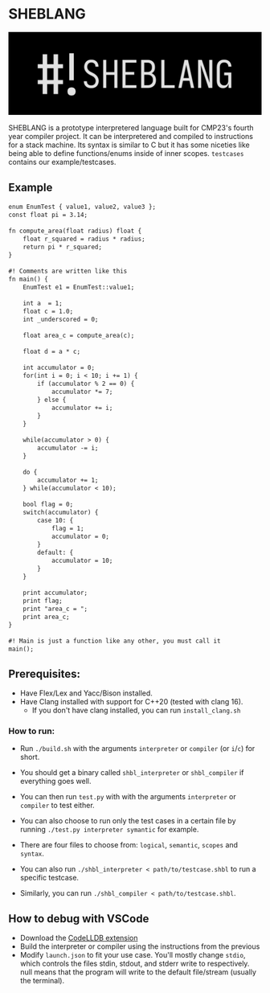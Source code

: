 # SHEBLANG

<div><img src="SHEBLANG.png" style="margin:auto"></div>

SHEBLANG is a prototype interpretered language built for CMP23's fourth year compiler project. It can be interpretered and compiled to instructions for a stack machine. Its syntax is similar to C but it has some niceties like being able to define functions/enums inside of inner scopes. `testcases` contains our example/testcases. 

## Example 
```
enum EnumTest { value1, value2, value3 };
const float pi = 3.14;

fn compute_area(float radius) float {
	float r_squared = radius * radius;
	return pi * r_squared;
}

#! Comments are written like this
fn main() {
	EnumTest e1 = EnumTest::value1;

	int	a  = 1;
	float c = 1.0;
	int _underscored = 0;

	float area_c = compute_area(c);

	float d = a * c;

	int accumulator = 0;
	for(int i = 0; i < 10; i += 1) {
		if (accumulator % 2 == 0) {
			accumulator *= 7;
		} else {
			accumulator += i;
		}
	}

	while(accumulator > 0) {
		accumulator -= i;
	}

	do {
		accumulator += 1;
	} while(accumulator < 10);

	bool flag = 0;
	switch(accumulator) {
		case 10: {
			flag = 1;
			accumulator = 0;
		}
		default: {
			accumulator = 10;
		}
	}

    print accumulator;
    print flag;
    print "area_c = ";
    print area_c;
}

#! Main is just a function like any other, you must call it 
main();
```

## Prerequisites:
- Have Flex/Lex and Yacc/Bison installed.
- Have Clang installed with support for C++20 (tested with clang 16).
  -   If you don't have clang installed, you can run `install_clang.sh`

### How to run:
- Run `./build.sh` with the arguments `interpreter` or `compiler` (or `i`/`c`) for short.
- You should get a binary called `shbl_interpreter` or `shbl_compiler` if everything goes well.

- You can then run `test.py` with with the arguments `interpreter` or `compiler` to test either.
- You can also choose to run only the test cases in a certain file by running `./test.py interpreter symantic` for example.
- There are four files to choose from: `logical`, `semantic`, `scopes` and `syntax`. 
- You can also run `./shbl_interpreter < path/to/testcase.shbl` to run a specific testcase.
- Similarly, you can run `./shbl_compiler < path/to/testcase.shbl`.

## How to debug with VSCode
- Download the [CodeLLDB extension](https://marketplace.visualstudio.com/items?itemName=vadimcn.vscode-lldb)
- Build the interpreter or compiler using the instructions from the previous 
- Modify `launch.json` to fit your use case. You'll mostly change `stdio`, which controls the files stdin, stdout, and stderr write to respectively. null means that the program will write to the default file/stream (usually the terminal).
